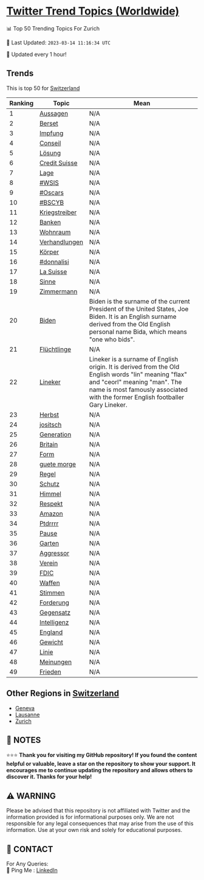 [Twitter Trend Topics (Worldwide)](https://github.com/ErcinDedeoglu/Twitter-Trend-Topics)
==========


📊 Top 50 Trending Topics For Zurich

📆 Last Updated: `2023-03-14 11:16:34 UTC`

🔧 Updated every 1 hour!


## Trends

This is top 50 for [Switzerland](</Switzerland>)

| Ranking | Topic | Mean |
| ------- | ------------ | ------------ |
| 1 | [Aussagen](http://twitter.com/search?q=Aussagen) | N/A |
| 2 | [Berset](http://twitter.com/search?q=Berset) | N/A |
| 3 | [Impfung](http://twitter.com/search?q=Impfung) | N/A |
| 4 | [Conseil](http://twitter.com/search?q=Conseil) | N/A |
| 5 | [Lösung](http://twitter.com/search?q=L%c3%b6sung) | N/A |
| 6 | [Credit Suisse](http://twitter.com/search?q=Credit+Suisse) | N/A |
| 7 | [Lage](http://twitter.com/search?q=Lage) | N/A |
| 8 | [#WSIS](http://twitter.com/search?q=%23WSIS) | N/A |
| 9 | [#Oscars](http://twitter.com/search?q=%23Oscars) | N/A |
| 10 | [#BSCYB](http://twitter.com/search?q=%23BSCYB) | N/A |
| 11 | [Kriegstreiber](http://twitter.com/search?q=Kriegstreiber) | N/A |
| 12 | [Banken](http://twitter.com/search?q=Banken) | N/A |
| 13 | [Wohnraum](http://twitter.com/search?q=Wohnraum) | N/A |
| 14 | [Verhandlungen](http://twitter.com/search?q=Verhandlungen) | N/A |
| 15 | [Körper](http://twitter.com/search?q=K%c3%b6rper) | N/A |
| 16 | [#donnalisi](http://twitter.com/search?q=%23donnalisi) | N/A |
| 17 | [La Suisse](http://twitter.com/search?q=La+Suisse) | N/A |
| 18 | [Sinne](http://twitter.com/search?q=Sinne) | N/A |
| 19 | [Zimmermann](http://twitter.com/search?q=Zimmermann) | N/A |
| 20 | [Biden](http://twitter.com/search?q=Biden) | Biden is the surname of the current President of the United States, Joe Biden. It is an English surname derived from the Old English personal name Bida, which means "one who bids". |
| 21 | [Flüchtlinge](http://twitter.com/search?q=Fl%c3%bcchtlinge) | N/A |
| 22 | [Lineker](http://twitter.com/search?q=Lineker) | Lineker is a surname of English origin. It is derived from the Old English words "lin" meaning "flax" and "ceorl" meaning "man". The name is most famously associated with the former English footballer Gary Lineker. |
| 23 | [Herbst](http://twitter.com/search?q=Herbst) | N/A |
| 24 | [jositsch](http://twitter.com/search?q=jositsch) | N/A |
| 25 | [Generation](http://twitter.com/search?q=Generation) | N/A |
| 26 | [Britain](http://twitter.com/search?q=Britain) | N/A |
| 27 | [Form](http://twitter.com/search?q=Form) | N/A |
| 28 | [guete morge](http://twitter.com/search?q=guete+morge) | N/A |
| 29 | [Regel](http://twitter.com/search?q=Regel) | N/A |
| 30 | [Schutz](http://twitter.com/search?q=Schutz) | N/A |
| 31 | [Himmel](http://twitter.com/search?q=Himmel) | N/A |
| 32 | [Respekt](http://twitter.com/search?q=Respekt) | N/A |
| 33 | [Amazon](http://twitter.com/search?q=Amazon) | N/A |
| 34 | [Ptdrrrr](http://twitter.com/search?q=Ptdrrrr) | N/A |
| 35 | [Pause](http://twitter.com/search?q=Pause) | N/A |
| 36 | [Garten](http://twitter.com/search?q=Garten) | N/A |
| 37 | [Aggressor](http://twitter.com/search?q=Aggressor) | N/A |
| 38 | [Verein](http://twitter.com/search?q=Verein) | N/A |
| 39 | [FDIC](http://twitter.com/search?q=FDIC) | N/A |
| 40 | [Waffen](http://twitter.com/search?q=Waffen) | N/A |
| 41 | [Stimmen](http://twitter.com/search?q=Stimmen) | N/A |
| 42 | [Forderung](http://twitter.com/search?q=Forderung) | N/A |
| 43 | [Gegensatz](http://twitter.com/search?q=Gegensatz) | N/A |
| 44 | [Intelligenz](http://twitter.com/search?q=Intelligenz) | N/A |
| 45 | [England](http://twitter.com/search?q=England) | N/A |
| 46 | [Gewicht](http://twitter.com/search?q=Gewicht) | N/A |
| 47 | [Linie](http://twitter.com/search?q=Linie) | N/A |
| 48 | [Meinungen](http://twitter.com/search?q=Meinungen) | N/A |
| 49 | [Frieden](http://twitter.com/search?q=Frieden) | N/A |



## Other Regions in [Switzerland](</Switzerland>)

* [Geneva](</Switzerland/Geneva.md>)
* [Lausanne](</Switzerland/Lausanne.md>)
* [Zurich](</Switzerland/Zurich.md>)



## 📝 NOTES

⭐⭐⭐ **Thank you for visiting my GitHub repository! If you found the content helpful or valuable, leave a star on the repository to show your support. It encourages me to continue updating the repository and allows others to discover it. Thanks for your help!**


## ⚠️ WARNING

Please be advised that this repository is not affiliated with Twitter and the information provided is for informational purposes only. We are not responsible for any legal consequences that may arise from the use of this information. Use at your own risk and solely for educational purposes.


## 📨 CONTACT

 For Any Queries:  
            🏓 Ping Me : [LinkedIn](https://www.linkedin.com/in/ercindedeoglu/)
